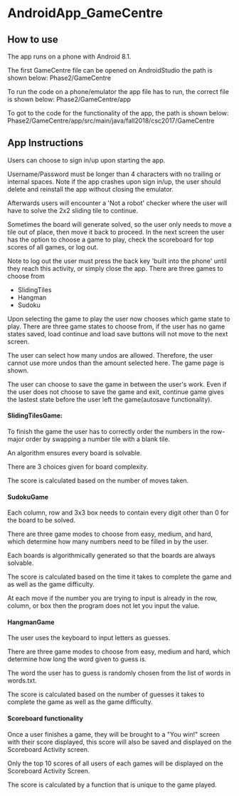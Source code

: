 # AndroidApp_GameCentre

## How to use
The app runs on a phone with Android 8.1.

The first GameCentre file can be opened on AndroidStudio the path is shown below:
Phase2/GameCentre

To run the code on a phone/emulator the app file has to run, the correct file is shown below:
Phase2/GameCentre/app

To got to the code for the functionality of the app, the path is shown below: 
Phase2/GameCentre/app/src/main/java/fall2018/csc2017/GameCentre



## App Instructions

Users can choose to sign in/up upon starting the app.

Username/Password must be longer than 4 characters with no trailing or internal spaces.
Note if the app crashes upon sign in/up, the user should delete and reinstall the app without closing the emulator.

Afterwards users will encounter a 'Not a robot' checker where the user will have to solve the 2x2 sliding tile to continue.

Sometimes the board will generate solved, so the user only needs to move a tile out of place, then move it back to proceed.
In the next screen the user has the option to choose a game to play, check the scoreboard for top scores of all games, or log out.

Note to log out the user must press the back key 'built into the phone' until they reach this activity, or simply close the app.
There are three games to choose from

 * SlidingTiles
 * Hangman
 * Sudoku

Upon selecting the game to play the user now chooses which game state to play. There are three game states to choose from, if the user has no game states saved, load continue and load save buttons will not move to the next screen.

The user can select how many undos are allowed. Therefore, the user cannot use more undos than the amount selected here.
The game page is shown.

The user can choose to save the game in between the user's work.
Even if the user does not choose to save the game and exit, continue game gives the lastest state before the user left the game(autosave functionality).


#### SlidingTilesGame:
To finish the game the user has to correctly order the numbers in the row-major order by swapping a number tile with a blank tile.

An algorithm ensures every board is solvable.

There are 3 choices given for board complexity.

The score is calculated based on the number of moves taken.


#### SudokuGame
Each column, row and 3x3 box needs to contain every digit other than 0 for the board to be solved.

There are three game modes to choose from easy, medium, and hard, which determine how many numbers need to be filled in by the user.

Each boards is algorithmically generated so that the boards are always solvable.

The score is calculated based on the time it takes to complete the game and as well as the game difficulty.

At each move if the number you are trying to input is already in the row, column, or box then the program does not let you input the value.


#### HangmanGame
The user uses the keyboard to input letters as guesses.

There are three game modes to choose from easy, medium and hard, which determine how long the word given to guess is.

The word the user has to guess is randomly chosen from the list of words in words.txt.

The score is calculated based on the number of guesses it takes to complete the game as well as the game difficulty.


#### Scoreboard functionality
Once a user finishes a game, they will be brought to a "You win!" screen with their score displayed, this score will also be
saved and displayed on the Scoreboard Activity screen.

Only the top 10 scores of all users of each games will be displayed on the Scoreboard Activity Screen.

The score is calculated by a function that is unique to the game played.

